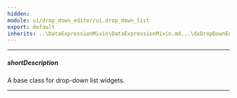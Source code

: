 ```yaml
---
hidden: 
module: ui/drop_down_editor/ui.drop_down_list
export: default
inherits: ..\DataExpressionMixin\DataExpressionMixin.md,..\dxDropDownEditor\dxDropDownEditor.md
---
```

---
##### shortDescription
A base class for drop-down list widgets.

---
